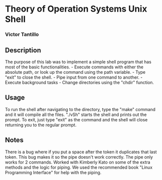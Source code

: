 # Theory of Operation Systems Unix Shell
### Victor Tantillo

## Description
The purpose of this lab was to implement a simple shell program that has most of the basic functionalities.
    - Execute commands with either the absolute path, or look up the command using the path variable.
    - Type "exit" to close the shell.
    - Pipe input from one command to another.
    - Execute background tasks
    - Change directories using the "chdir" function.

## Usage
To run the shell after navigating to the directory, type the "make" command and it will compile all the files.  "./vSh" starts the shell and prints out the prompt.  To exit, just type "exit" as the command and the shell will close returning you to the regular prompt.

## Notes
There is a bug where if you put a space after the token it duplicates that last token.  This bug makes it so the pipe doesn't work correctly.  The pipe only works for 2 commands.  Worked with Kimberly Kato on some of the extra methods and the logic for piping.  We used the recommended book "Linux Programming Interface" for help with the piping.
